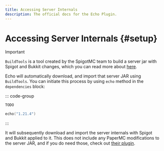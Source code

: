 ```yaml
---
title: Accessing Server Internals
description: The official docs for the Echo Plugin.
---
```


# Accessing Server Internals {#setup}

> [!Important]
> `BuildTools` is a tool created by the SpigotMC team to build a server jar with Spigot and Bukkit changes, which you can read more about [here](https://www.spigotmc.org/wiki/buildtools/).

Echo will automatically download, and import that server JAR using `BuildTools`.
You can initiate this process by using `echo` method in the `dependencies` block:

::: code-group
```Groovy [Groovy DSL]
TODO
```
```Kotlin [Kotlin DSL]
echo("1.21.4")
```
:::

It will subsequently download and import the server internals with Spigot and Bukkit applied to it. This does not include any PaperMC modifications to the server JAR, and if you do need those, check out [their plugin](https://docs.papermc.io/paper/dev/userdev/).